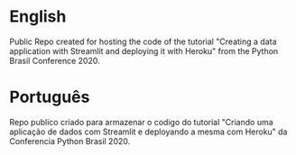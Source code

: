 # English
Public Repo created for hosting the code of the tutorial "Creating a data application with Streamlit and deploying it with Heroku" from the Python Brasil Conference 2020.

# Português
Repo publico criado para armazenar o codigo do tutorial "Criando uma aplicação de dados com Streamlit e deployando a mesma com Heroku" da Conferencia Python Brasil 2020.
